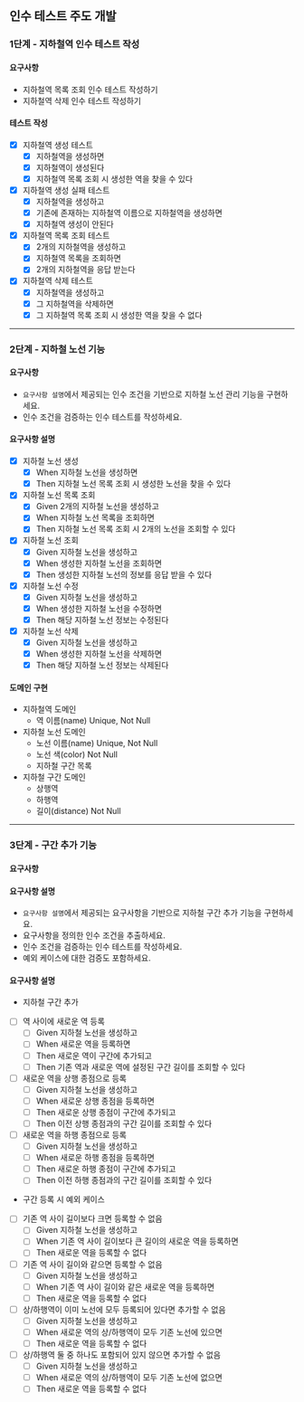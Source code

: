 ## 인수 테스트 주도 개발

### 1단계 - 지하철역 인수 테스트 작성
#### 요구사항
* 지하철역 목록 조회 인수 테스트 작성하기
* 지하철역 삭제 인수 테스트 작성하기

#### 테스트 작성
- [x] 지하철역 생성 테스트
  - [x] 지하철역을 생성하면
  - [x] 지하철역이 생성된다
  - [x] 지하철역 목록 조회 시 생성한 역을 찾을 수 있다
- [x] 지하철역 생성 실패 테스트
  - [x] 지하철역을 생성하고
  - [x] 기존에 존재하는 지하철역 이름으로 지하철역을 생성하면
  - [x] 지하철역 생성이 안된다
- [x] 지하철역 목록 조회 테스트
  - [x] 2개의 지하철역을 생성하고
  - [x] 지하철역 목록을 조회하면
  - [x] 2개의 지하철역을 응답 받는다
- [x] 지하철역 삭제 테스트
  - [x] 지하철역을 생성하고
  - [x] 그 지하철역을 삭제하면
  - [x] 그 지하철역 목록 조회 시 생성한 역을 찾을 수 없다

---

### 2단계 - 지하철 노선 기능
#### 요구사항
* `요구사항 설명`에서 제공되는 인수 조건을 기반으로 지하철 노선 관리 기능을 구현하세요.
* 인수 조건을 검증하는 인수 테스트를 작성하세요.

#### 요구사항 설명
- [x] 지하철 노선 생성
  - [x] When 지하철 노선을 생성하면
  - [x] Then 지하철 노선 목록 조회 시 생성한 노선을 찾을 수 있다
- [x] 지하철 노선 목록 조회
  - [x] Given 2개의 지하철 노선을 생성하고
  - [x] When 지하철 노선 목록을 조회하면
  - [x] Then 지하철 노선 목록 조회 시 2개의 노선을 조회할 수 있다
- [x] 지하철 노선 조회
  -[x] Given 지하철 노선을 생성하고
  -[x] When 생성한 지하철 노선을 조회하면
  -[x] Then 생성한 지하철 노선의 정보를 응답 받을 수 있다
- [x] 지하철 노선 수정
  -[x] Given 지하철 노선을 생성하고
  -[x] When 생성한 지하철 노선을 수정하면
  -[x] Then 해당 지하철 노선 정보는 수정된다
- [x] 지하철 노선 삭제
  - [x] Given 지하철 노선을 생성하고
  - [x] When 생성한 지하철 노선을 삭제하면
  - [x] Then 해당 지하철 노선 정보는 삭제된다

#### 도메인 구현
* 지하철역 도메인
  * 역 이름(name) Unique, Not Null
* 지하철 노선 도메인
  * 노선 이름(name) Unique, Not Null
  * 노선 색(color) Not Null
  * 지하철 구간 목록
* 지하철 구간 도메인
  * 상행역
  * 하행역
  * 길이(distance) Not Null

---

### 3단계 - 구간 추가 기능
#### 요구사항

#### 요구사항 설명
* `요구사항 설명`에서 제공되는 요구사항을 기반으로 지하철 구간 추가 기능을 구현하세요.
* 요구사항을 정의한 인수 조건을 추출하세요.
* 인수 조건을 검증하는 인수 테스트를 작성하세요.
* 예외 케이스에 대한 검증도 포함하세요.

#### 요구사항 설명
* 지하철 구간 추가
- [ ] 역 사이에 새로운 역 등록
  - [ ] Given 지하철 노선을 생성하고
  - [ ] When 새로운 역을 등록하면
  - [ ] Then 새로운 역이 구간에 추가되고
  - [ ] Then 기존 역과 새로운 역에 설정된 구간 길이를 조회할 수 있다
- [ ] 새로운 역을 상행 종점으로 등록
  - [ ] Given 지하철 노선을 생성하고
  - [ ] When 새로운 상행 종점을 등록하면
  - [ ] Then 새로운 상행 종점이 구간에 추가되고
  - [ ] Then 이전 상행 종점과의 구간 길이를 조회할 수 있다
- [ ] 새로운 역을 하행 종점으로 등록
  - [ ] Given 지하철 노선을 생성하고
  - [ ] When 새로운 하행 종점을 등록하면
  - [ ] Then 새로운 하행 종점이 구간에 추가되고
  - [ ] Then 이전 하행 종점과의 구간 길이를 조회할 수 있다

* 구간 등록 시 예외 케이스
- [ ] 기존 역 사이 길이보다 크면 등록할 수 없음
  - [ ] Given 지하철 노선을 생성하고
  - [ ] When 기존 역 사이 길이보다 큰 길이의 새로운 역을 등록하면
  - [ ] Then 새로운 역을 등록할 수 없다
- [ ] 기존 역 사이 길이와 같으면 등록할 수 없음
  - [ ] Given 지하철 노선을 생성하고
  - [ ] When 기존 역 사이 길이와 같은 새로운 역을 등록하면
  - [ ] Then 새로운 역을 등록할 수 없다
- [ ] 상/하행역이 이미 노선에 모두 등록되어 있다면 추가할 수 없음
  - [ ] Given 지하철 노선을 생성하고
  - [ ] When 새로운 역의 상/하행역이 모두 기존 노선에 있으면
  - [ ] Then 새로운 역을 등록할 수 없다
- [ ] 상/하행역 둘 중 하나도 포함되어 있지 않으면 추가할 수 없음
  - [ ] Given 지하철 노선을 생성하고
  - [ ] When 새로운 역의 상/하행역이 모두 기존 노선에 없으면
  - [ ] Then 새로운 역을 등록할 수 없다
